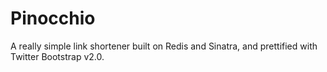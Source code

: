 # Pinocchio

A really simple link shortener built on Redis and Sinatra, and prettified with
Twitter Bootstrap v2.0.


